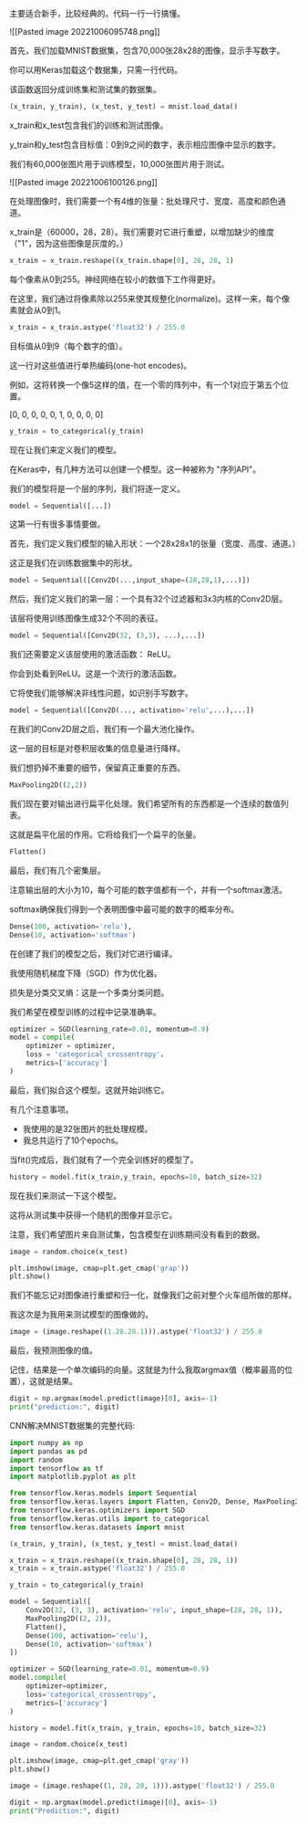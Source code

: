 主要适合新手，比较经典的。代码一行一行搞懂。


![[Pasted image 20221006095748.png]]


首先，我们加载MNIST数据集，包含70,000张28x28的图像，显示手写数字。

你可以用Keras加载这个数据集，只需一行代码。

该函数返回分成训练集和测试集的数据集。

```python
(x_train, y_train), (x_test, y_test) = mnist.load_data()
```


x_train和x_test包含我们的训练和测试图像。

y_train和y_test包含目标值：0到9之间的数字，表示相应图像中显示的数字。

我们有60,000张图片用于训练模型，10,000张图片用于测试。

![[Pasted image 20221006100126.png]]


在处理图像时，我们需要一个有4维的张量：批处理尺寸、宽度、高度和颜色通道。

x_train是（60000，28，28）。我们需要对它进行重塑，以增加缺少的维度（"1"，因为这些图像是灰度的。）

```python
x_train = x_train.reshape((x_train.shape[0], 28, 28, 1)
```

每个像素从0到255。神经网络在较小的数值下工作得更好。

在这里，我们通过将像素除以255来使其规整化(normalize)。这样一来，每个像素就会从0到1。

```python
x_train = x_train.astype('float32') / 255.0
```

目标值从0到9（每个数字的值）。

这一行对这些值进行单热编码(one-hot encodes)。

例如，这将转换一个像5这样的值，在一个零的阵列中，有一个1对应于第五个位置。

[0, 0, 0, 0, 0, 1, 0, 0, 0, 0]

```python
y_train = to_categorical(y_train)
```


现在让我们来定义我们的模型。

在Keras中，有几种方法可以创建一个模型。这一种被称为 "序列API"。

我们的模型将是一个层的序列，我们将逐一定义。

```python
model = Sequential([...])
```

这第一行有很多事情要做。

首先，我们定义我们模型的输入形状：一个28x28x1的张量（宽度、高度、通道。）

这正是我们在训练数据集中的形状。

```python
model = Sequential([Conv2D(...,input_shape=(28,28,1),...)])
```

然后，我们定义我们的第一层：一个具有32个过滤器和3x3内核的Conv2D层。

该层将使用训练图像生成32个不同的表征。

```python
model = Sequential([Conv2D(32, (3,3), ...),...])
```

我们还需要定义该层使用的激活函数： ReLU。

你会到处看到ReLU。这是一个流行的激活函数。

它将使我们能够解决非线性问题，如识别手写数字。

```python
model = Sequential([Conv2D(..., activation='relu',...),...])
```


在我们的Conv2D层之后，我们有一个最大池化操作。

这一层的目标是对卷积层收集的信息量进行降样。

我们想扔掉不重要的细节，保留真正重要的东西。

```python
MaxPooling2D((2,2))
```

我们现在要对输出进行扁平化处理。我们希望所有的东西都是一个连续的数值列表。

这就是扁平化层的作用。它将给我们一个扁平的张量。

```python
Flatten()
```

最后，我们有几个密集层。

注意输出层的大小为10，每个可能的数字值都有一个，并有一个softmax激活。

softmax确保我们得到一个表明图像中最可能的数字的概率分布。

```python
Dense(100, activation='relu'),
Dense(10, activation='softmax')
```


在创建了我们的模型之后，我们对它进行编译。

我使用随机梯度下降（SGD）作为优化器。

损失是分类交叉熵：这是一个多类分类问题。

我们希望在模型训练的过程中记录准确率。

```python
optimizer = SGD(learning_rate=0.01, momentum=0.9)
model = compile(
	optimizer = optimizer,
	loss = 'categorical_crossentropy'，
	metrics=['accuracy']		
)
```

最后，我们拟合这个模型。这就开始训练它。

有几个注意事项。

- 我使用的是32张图片的批处理规模。
- 我总共运行了10个epochs。

当fit()完成后，我们就有了一个完全训练好的模型了。

```python
history = model.fit(x_train,y_train, epochs=10, batch_size=32)
```

现在我们来测试一下这个模型。

这将从测试集中获得一个随机的图像并显示它。

注意，我们希望图片来自测试集，包含模型在训练期间没有看到的数据。

```python
image = random.choice(x_test)

plt.imshow(image, cmap=plt.get_cmap('grap'))
plt.show()
```

我们不能忘记对图像进行重塑和归一化，就像我们之前对整个火车组所做的那样。

我这次是为我用来测试模型的图像做的。

```python
image = (image.reshape((1.28.28.1))).astype('float32') / 255.0
```

最后，我预测图像的值。

记住，结果是一个单次编码的向量。这就是为什么我取argmax值（概率最高的位置），这就是结果。

```python
digit = np.argmax(model.predict(image)[0], axis=-1)
print("prediction:", digit)
```


CNN解决MNIST数据集的完整代码:

```python
import numpy as np
import pandas as pd
import random
import tensorflow as tf
import matplotlib.pyplot as plt

from tensorflow.keras.models import Sequential
from tensorflow.keras.layers import Flatten, Conv2D, Dense, MaxPooling2D
from tensorflow.keras.optimizers import SGD
from tensorflow.keras.utils import to_categorical
from tensorflow.keras.datasets import mnist

(x_train, y_train), (x_test, y_test) = mnist.load_data()

x_train = x_train.reshape((x_train.shape[0], 28, 28, 1))
x_train = x_train.astype('float32') / 255.0

y_train = to_categorical(y_train)

model = Sequential([
    Conv2D(32, (3, 3), activation='relu', input_shape=(28, 28, 1)),
    MaxPooling2D((2, 2)),
    Flatten(),
    Dense(100, activation='relu'),
    Dense(10, activation='softmax')
])

optimizer = SGD(learning_rate=0.01, momentum=0.9)
model.compile(
    optimizer=optimizer, 
    loss='categorical_crossentropy', 
    metrics=['accuracy']
)

history = model.fit(x_train, y_train, epochs=10, batch_size=32)

image = random.choice(x_test)

plt.imshow(image, cmap=plt.get_cmap('gray'))
plt.show()

image = (image.reshape((1, 28, 28, 1))).astype('float32') / 255.0

digit = np.argmax(model.predict(image)[0], axis=-1)
print("Prediction:", digit)
```